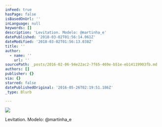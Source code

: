 ```yaml
---
inFeed: true
hasPage: false
isBasedOnUrl: ''
inLanguage: null
keywords: []
description: 'Levitation. Modelo: @martinha_e'
datePublished: '2018-03-02T01:56:14.061Z'
dateModified: '2018-03-02T01:56:13.038Z'
title: ''
author:
  - name: ''
    url: ''
sourcePath: _posts/2016-02-06-94e22ac2-7f65-469e-b51e-eb14119903fb.md
authors: []
publisher: {}
via: {}
starred: false
datePublishedOriginal: '2016-05-26T02:19:51.186Z'
_type: Blurb

---
```

![](https://s3-us-west-2.amazonaws.com/the-grid-img/p/89195c7f13c6dd0721163a1252a485565befbb2d.png)

Levitation. Modelo: @martinha\_e